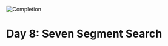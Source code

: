 
![Completion](https://img.shields.io/badge/Completed-Parts%201%20%26%202-green.svg)
<h1>Day 8: Seven Segment Search</h1>
